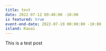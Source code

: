 ```yaml
---
title: test
date: 2022-07-12 09:40:00 -10:00
is featured: true
event-end-date: 2022-07-19 00:00:00 -10:00
island: Kauai
---
```


This is a test post